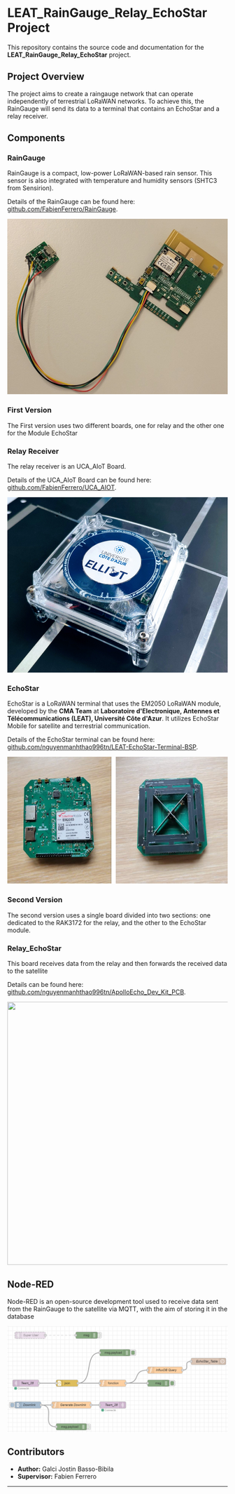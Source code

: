 # LEAT_RainGauge_Relay_EchoStar Project

This repository contains the source code and documentation for the **LEAT_RainGauge_Relay_EchoStar** project.

## Project Overview

The project aims to create a raingauge network that can operate independently of terrestrial LoRaWAN networks. To achieve this, the RainGauge will send its data to a terminal that contains an EchoStar and a relay receiver.

## Components

### RainGauge

RainGauge is a compact, low-power LoRaWAN-based rain sensor. This sensor is also integrated with temperature and humidity sensors (SHTC3 from Sensirion).

Details of the RainGauge can be found here: [github.com/FabienFerrero/RainGauge](https://github.com/FabienFerrero/RainGauge).

<p align="center"> 
  <img src="https://github.com/BASSO-Jostin/RainGauge_BLE/blob/main/Picture/RainGauge-connect_1.png" width=550 height=400>
</p>

### First Version

The First version uses two different boards, one for relay and the other one for the Module EchoStar

### Relay Receiver

The relay receiver is an UCA_AIoT Board.

Details of the UCA_AIoT Board can be found here: [github.com/FabienFerrero/UCA_AIOT](https://github.com/FabienFerrero/UCA_AIOT).

<p align="center"> 
  <img src="https://github.com/FabienFerrero/UCA_AIOT/blob/main/doc/board.jpg" width=550 height=400>
</p>

### EchoStar

EchoStar is a LoRaWAN terminal that uses the EM2050 LoRaWAN module, developed by the **CMA Team** at **Laboratoire d'Electronique, Antennes et Télécommunications (LEAT), Université Côte d'Azur**. It utilizes EchoStar Mobile for satellite and terrestrial communication.

Details of the EchoStar terminal can be found here: [github.com/nguyenmanhthao996tn/LEAT-EchoStar-Terminal-BSP](https://github.com/nguyenmanhthao996tn/LEAT-EchoStar-Terminal-BSP).

<p align="center"> 
  <img src="./docs/Picture/EchoStar.PNG" width=550 height=290>
</p>

### Second Version

The second version uses a single board divided into two sections: one dedicated to the RAK3172 for the relay, and the other to the EchoStar module.

### Relay_EchoStar

This board receives data from the relay and then forwards the received data to the satellite

Details can be found here: [github.com/nguyenmanhthao996tn/ApolloEcho_Dev_Kit_PCB](https://github.com/nguyenmanhthao996tn/ApolloEcho_Dev_Kit_PCB).

<p align="center"> 
<img src="./docs/Picture/Relay_EchoStar.png" width=550 height=600>
</p>

## Node-RED

Node-RED is an open-source development tool used to receive data sent from the RainGauge to the satellite via MQTT, with the aim of storing it in the database

<p align="center"> 
<img src="./docs/Picture/Node_Red.PNG">
</p>

## Contributors

- **Author:** Galci Jostin Basso-Bibila
- **Supervisor:** Fabien Ferrero

---
